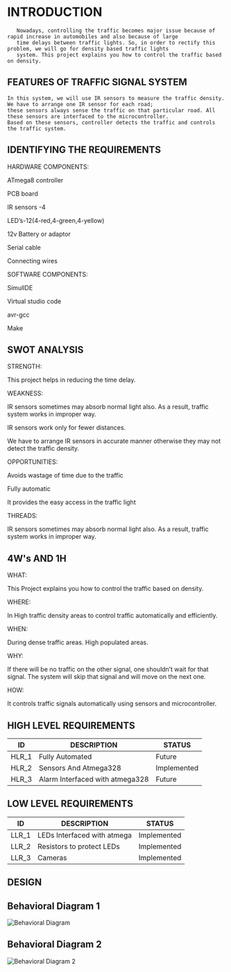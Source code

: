 # INTRODUCTION

       Nowadays, controlling the traffic becomes major issue because of rapid increase in automobiles and also because of large
       time delays between traffic lights. So, in order to rectify this problem, we will go for density based traffic lights 
       system. This project explains you how to control the traffic based on density.
       
 ## FEATURES OF TRAFFIC SIGNAL SYSTEM 
  
    In this system, we will use IR sensors to measure the traffic density. We have to arrange one IR sensor for each road;
    these sensors always sense the traffic on that particular road. All these sensors are interfaced to the microcontroller.
    Based on these sensors, controller detects the traffic and controls the traffic system.

## IDENTIFYING THE REQUIREMENTS

HARDWARE COMPONENTS:

ATmega8 controller

PCB board

IR sensors -4

LED’s-12(4-red,4-green,4-yellow)

12v Battery or adaptor

Serial cable

Connecting wires

SOFTWARE COMPONENTS:

SimulIDE

Virtual studio code

avr-gcc

Make

## SWOT ANALYSIS

STRENGTH: 

  This project helps in reducing the time delay.

WEAKNESS:

  IR sensors sometimes may absorb normal light also. As a result, traffic system works in improper way.
  
  IR sensors work only for fewer distances.
  
  We have to arrange IR sensors in accurate manner otherwise they may not detect the traffic density.

OPPORTUNITIES:

  Avoids wastage of time due to the traffic
  
  Fully automatic
  
  It provides the easy access in the traffic light
  
THREADS:

 IR sensors sometimes may absorb normal light also. As a result, traffic system works in improper way.
  
## 4W's AND 1H
 
 WHAT:
 
  This Project explains you how to control the traffic based on density.
 
 WHERE:
 
  In High traffic density areas to control traffic automatically and efficiently.
  
 WHEN:
 
  During dense traffic areas.
  High populated areas.
 
 WHY:
 
  If there will be no traffic on the other signal, one shouldn’t wait for that signal. The system will skip that signal and will move on the next one.

 HOW:
 
  It controls traffic signals automatically using sensors and microcontroller.

## HIGH LEVEL REQUIREMENTS

|ID|DESCRIPTION|STATUS|
|---|---|---|
|HLR_1|Fully Automated|Future|
|HLR_2|Sensors And Atmega328|Implemented|
|HLR_3|Alarm Interfaced with atmega328|Future|

## LOW LEVEL REQUIREMENTS

|ID|DESCRIPTION|STATUS|
|---|---|---|
|LLR_1|LEDs Interfaced with atmega|Implemented|
|LLR_2|Resistors to protect LEDs|Implemented|
|LLR_3|Cameras|Implemented|

## DESIGN
## Behavioral Diagram 1
![Behavioral Diagram](https://user-images.githubusercontent.com/89175883/143678567-ae6b864c-503f-49a2-8790-d0c495754d55.jpg)

## Behavioral Diagram 2
![Behavioral Diagram 2](https://user-images.githubusercontent.com/89175883/143685127-ca11e48f-0f3b-4469-8e56-b6c6211e22bb.jpg)
